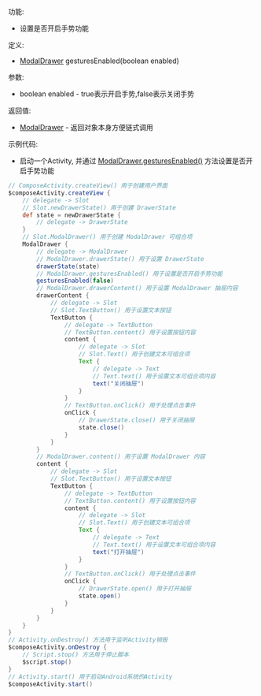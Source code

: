 功能:

+ 设置是否开启手势功能

定义:

+ [ModalDrawer](/API/UI/Compose/Widget/ModalDrawer/README.md) gesturesEnabled(boolean enabled)

参数:

+ boolean enabled - true表示开启手势,false表示关闭手势

返回值:

+ [ModalDrawer](/API/UI/Compose/Widget/ModalDrawer/README.md) - 返回对象本身方便链式调用

示例代码:

+ 启动一个Activity,
  并通过 [ModalDrawer.gesturesEnabled()](/API/UI/Compose/Widget/ModalDrawer/README.md?id=gesturesEnabled)
  方法设置是否开启手势功能

```groovy
// ComposeActivity.createView() 用于创建用户界面
$composeActivity.createView {
    // delegate -> Slot
    // Slot.newDrawerState() 用于创建 DrawerState
    def state = newDrawerState {
        // delegate -> DrawerState
    }
    // Slot.ModalDrawer() 用于创建 ModalDrawer 可组合项
    ModalDrawer {
        // delegate -> ModalDrawer
        // ModalDrawer.drawerState() 用于设置 DrawerState
        drawerState(state)
        // ModalDrawer.gesturesEnabled() 用于设置是否开启手势功能
        gesturesEnabled(false)
        // ModalDrawer.drawerContent() 用于设置 ModalDrawer 抽屉内容
        drawerContent {
            // delegate -> Slot
            // Slot.TextButton() 用于设置文本按钮
            TextButton {
                // delegate -> TextButton
                // TextButton.content() 用于设置按钮内容
                content {
                    // delegate -> Slot
                    // Slot.Text() 用于创建文本可组合项
                    Text {
                        // delegate -> Text
                        // Text.text() 用于设置文本可组合项内容
                        text("关闭抽屉")
                    }
                }
                // TextButton.onClick() 用于处理点击事件
                onClick {
                    // DrawerState.close() 用于关闭抽屉
                    state.close()
                }
            }
        }
        // ModalDrawer.content() 用于设置 ModalDrawer 内容
        content {
            // delegate -> Slot
            // Slot.TextButton() 用于设置文本按钮
            TextButton {
                // delegate -> TextButton
                // TextButton.content() 用于设置按钮内容
                content {
                    // delegate -> Slot
                    // Slot.Text() 用于创建文本可组合项
                    Text {
                        // delegate -> Text
                        // Text.text() 用于设置文本可组合项内容
                        text("打开抽屉")
                    }
                }
                // TextButton.onClick() 用于处理点击事件
                onClick {
                    // DrawerState.open() 用于打开抽屉
                    state.open()
                }
            }
        }
    }
}
// Activity.onDestroy() 方法用于监听Activity销毁
$composeActivity.onDestroy {
    // Script.stop() 方法用于停止脚本
    $script.stop()
}
// Activity.start() 用于启动Android系统的Activity
$composeActivity.start()
```